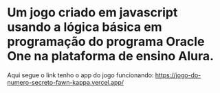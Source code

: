 # Um jogo criado em javascript usando a lógica básica em programação do programa Oracle One na plataforma de ensino Alura.

Aqui segue o link tenho o app do jogo funcionando: https://jogo-do-numero-secreto-fawn-kappa.vercel.app/
